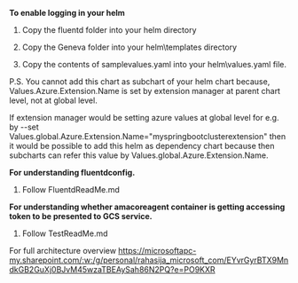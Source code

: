**To enable logging in your helm**


1. Copy the fluentd folder into your helm directory

2. Copy the Geneva folder into your helm\templates directory

3. Copy the contents of samplevalues.yaml into your helm\values.yaml file.

P.S.
You cannot add this chart as subchart of your helm chart because,
Values.Azure.Extension.Name is set by extension manager at parent chart level, not at global level.

If extension manager would be setting azure values at global level for e.g. by --set Values.global.Azure.Extension.Name="myspringbootclusterextension"
then it would be possible to add this helm as dependency chart because then subcharts can refer this value by Values.global.Azure.Extension.Name.




**For understanding fluentdconfig.**

1. Follow FluentdReadMe.md

**For understanding whether amacoreagent container is getting accessing token to be presented to GCS service.**

1. Follow TestReadMe.md

For full architecture overview
https://microsoftapc-my.sharepoint.com/:w:/g/personal/rahasija_microsoft_com/EYvrGyrBTX9MndkGB2GuXj0BJvM45wzaTBEAySah86N2PQ?e=PO9KXR
